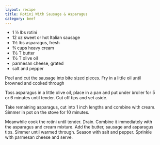 ```yaml
---
layout: recipe
title: Rotini With Sausage & Asparagus
category: beef
---
```


- 1 ½ lbs rotini
- 12 oz sweet or hot Italian sausage
- 1½ lbs asparagus, fresh
- ¾ cups heavy cream
- 1½ T butter
- 1½ T olive oil
- parmesan cheese, grated
- salt and pepper

Peel and cut the sausage into bite sized pieces. Fry in a little oil until browned and cooked through

Toss asparagus in a little olive oil, place in a pan and put under broiler for 5 or 6 minutes until tender. Cut off tips and set aside.

Take remaining asparagus, cut into 1 inch lengths and combine with cream. Simmer in pot on the stove for 10 minutes.

Meanwhile cook the rotini until tender. Drain. Combine it immediately with the asparagus and cream mixture. Add the butter, sausage and asparagus tips. Simmer until warmed through. Season with salt and pepper. Sprinkle with parmesan cheese and serve.
